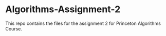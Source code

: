 # Algorithms-Assignment-2
This repo contains the files for the assignment 2 for Princeton Algorithms Course.
